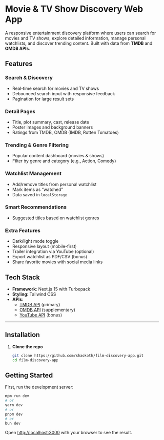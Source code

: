 # Movie & TV Show Discovery Web App

A responsive entertainment discovery platform where users can search for movies and TV shows, explore detailed information, manage personal watchlists, and discover trending content. Built with data from **TMDB** and **OMDB APIs**.

## Features

### Search & Discovery
- Real-time search for movies and TV shows
- Debounced search input with responsive feedback
- Pagination for large result sets

### Detail Pages
- Title, plot summary, cast, release date
- Poster images and background banners
- Ratings from TMDB, OMDB (IMDB, Rotten Tomatoes)

### Trending & Genre Filtering
- Popular content dashboard (movies & shows)
- Filter by genre and category (e.g., Action, Comedy)

### Watchlist Management
- Add/remove titles from personal watchlist
- Mark items as “watched”
- Data saved in `localStorage`

### Smart Recommendations
- Suggested titles based on watchlist genres

### Extra Features
- Dark/light mode toggle
- Responsive layout (mobile-first)
- Trailer integration via YouTube (optional)
- Export watchlist as PDF/CSV (bonus)
- Share favorite movies with social media links


## Tech Stack

- **Framework**: Next.js 15 with Turbopack
- **Styling**: Tailwind CSS
- **APIs**:
  - [TMDB API](https://api.themoviedb.org/3/discover/movie?/api) (primary)
  - [OMDB API](http://www.omdbapi.com/) (supplementary)
  - [YouTube API](https://developers.google.com/youtube/) (bonus)

---

## Installation

1. **Clone the repo**
   ```bash
   git clone https://github.com/shaokoth/film-discovery-app.git
   cd film-discovery-app


## Getting Started

First, run the development server:

```bash
npm run dev
# or
yarn dev
# or
pnpm dev
# or
bun dev
```

Open [http://localhost:3000](http://localhost:3000) with your browser to see the result.

